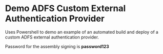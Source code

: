 Demo ADFS Custom External Authentication Provider
=======

Uses Powershell to demo an example of an automated build and deploy of a custom ADFS external authentication provider.

Password for the assembly signing is **password123**
